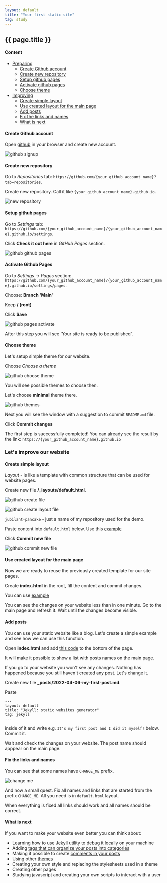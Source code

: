 ```yaml
---
layout: default
title: "Your first static site"
tag: study
---
```


## {{ page.title }}

#### Content

<ul>
<li><a href="#create-github-account">Preparing</a>
<ul>
<li><a href="#create-github-account">Create Github account</a></li>
<li><a href="#create-new-repository">Create new repository</a></li>
<li><a href="#setup-github-pages">Setup github pages</a></li>
<li><a href="#activate-github-pages">Activate github pages</a></li>
<li><a href="#choose-theme">Choose theme</a></li>
</ul>
</li>
<li><a href="#lets-improve-our-site">Improving</a>
<ul>
<li><a href="#create-simple-layout">Create simple layout</a></li>
<li><a href="#use-created-layout-for-the-main-page">Use created layout for the main page</a></li>
<li><a href="#add-posts">Add posts</a></li>
<li><a href="#fix-the-links-and-names">Fix the links and names</a></li>
<li><a href="#what-is-next">What is next</a></li>
</ul>
</li>
</ul>

#### Create Github account

Open [github](https://github.com) in your browser and create new account.

![github signup](../../../images/your_first_static_site/gh_signup.png)

#### Create new repository

Go to _Repositories_ tab: `https://github.com/{your_github_account_name}?tab=repositories`.

Create new repository. Call it like `{your_github_account_name}.github.io`.

![new repository](../../../images/your_first_static_site/gh_new_repo.png)

#### Setup github pages

Go to _Settings_ tab: `https://github.com/{your_github_account_name}/{your_github_account_name}.github.io/settings`.

Click **Check it out here** in _GitHub Pages_ section.

![github github pages](../../../images/your_first_static_site/gh_gh_pages.png)

#### Activate Github Pages

Go to _Settings -> Pages_ section: `https://github.com/{your_github_account_name}/{your_github_account_name}.github.io/settings/pages`.

Choose: **Branch 'Main'**

Keep **/ (root)**

Click **Save**

![github pages activate](../../../images/your_first_static_site/gh_pages_activate.png)

After this step you will see 'Your site is ready to be published'.

#### Choose theme

Let's setup simple theme for our website.

Choose _Choose a theme_

![github choose theme](../../../images/your_first_static_site/gh_choose_theme.png)

You will see possible themes to choose then.

Let's choose **minimal** theme there.

![github themes](../../../images/your_first_static_site/gh_minimal_theme.png)

Next you will see the window with a suggestion to commit `README.md` file.

Click **Commit changes**

The first step is successfully completed! You can already see the result by the link: `https://{your_github_account_name}.github.io`

### Let's improve our website

#### Create simple layout

_Layout_ - is like a template with common structure that can be used for website pages.

Create new file **/\_layouts/default.html**.

![github create file](../../../images/your_first_static_site/gh_create_file.png)

![github create layout file](../../../images/your_first_static_site/gh_create_layout_file.png)

`jubilant-pancake` - just a name of my repository used for the demo.

Paste content into `default.html` below. Use this [example](https://gist.githubusercontent.com/render1980/79fada63bd049f9fd0adbc87738f1db8/raw/2c4dec44597580727318d2f8c642df4e9d200d10/default.html)

Click **Commit new file**

![github commit new file](../../../images/your_first_static_site/gh_commit_new_file.png)

#### Use created layout for the main page

Now we are ready to reuse the previously created template for our site pages.

Create **index.html** in the root, fill the content and commit changes.

You can use [example](https://gist.githubusercontent.com/render1980/79fada63bd049f9fd0adbc87738f1db8/raw/2c4dec44597580727318d2f8c642df4e9d200d10/index.html)

You can see the changes on your website less than in one minute. Go to the main page and refresh it. Wait until the changes become visible.

#### Add posts

You can use your static website like a blog. Let's create a simple example and see how we can use this function.

Open **index.html** and add [this code](https://gist.github.com/render1980/79fada63bd049f9fd0adbc87738f1db8#file-index_with_posts-html-L18-L20) to the bottom of the page.

It will make it possible to show a list with posts names on the main page.

If you go to your website you won't see any changes. Nothing has happened because you still haven't created any post. Let's change it.

Create new file **\_posts/2022-04-06-my-first-post.md**.

Paste

```
---
layout: default
title: "Jekyll: static websites generator"
tag: jekyll
---
```

inside of it and write e.g. `It's my first post and I did it myself!` below. Commit it.

Wait and check the changes on your website. The post name should apppear on the main page.

#### Fix the links and names

You can see that some names have `CHANGE_ME` prefix.

![change me](../../../images/your_first_static_site/change_me.png)

And now a small quest. Fix all names and links that are started from the prefix `CHANGE_ME`. All you need is in `default.html` layout.

When everything is fixed all links should work and all names should be correct.

#### What is next

If you want to make your website even better you can think about:

- Learning how to use <a href="https://jekyllrb.com/">Jekyll</a> utility to debug it locally on your machine
- Adding <a href="https://peterroelants.github.io/posts/adding-tags-to-github-pages/">tags that can organize your posts into categories</a>
- Making it possible to create <a href="https://stackoverflow.com/a/61740829">comments in your posts</a>
- Using other <a href="https://pages.github.com/themes/">themes</a>
- Creating your own style and replacing the stylesheets used in a theme
- Creating other pages
- Studying javascript and creating your own scripts to interact with a user
